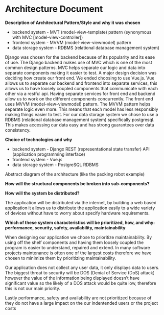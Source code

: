 # Architecture Document

**Description of Architectural Pattern/Style and why it was chosen**
- backend system - MVT (model-view-template) pattern (synonymous with MVC [model-view-controller])
- frontend system - MVVM (model-view-viewmodel) pattern
- data storage system - RDBMS (relational database management system)

Django was chosen for the backend because of its popularity and its ease of use.  The Django backend makes use of MVC which is one of the most common design patterns.  MVC helps separate our logic and data into separate components making it easier to test.  A major design decision was deciding how create our front end.  We ended choosing to use Vue.js. Vue allows us to separate our backend and frontend into separate services, this allows us to have loosely coupled components that communicate with each other via a restful api.  Having separate services for front end and backend allow us to work on the different components concurrently.   The front end uses  MVVM (model-view-viewmodel) pattern.  The MVVM pattern helps separate logic even more.  This means that each model has less responsibly making things easier to test.   For our data storage system we chose to use a RDBMS (relational database management system) specifically postgresql.  This makes accessing our data easy and has strong guarantees over data consistency. 

**Choice of technologies and why**
- backend system - Django REST (representational state transfer) API (application programming interface)
- frontend system - Vue.js
- data storage system - PostgreSQL RDBMS

Abstract diagram of the architecture (like the packing robot example)



**How will the structural components be broken into sub-components?**

**How will the system be distributed?**

The application will be distributed via the internet, by building a web based application it allows us to distribute the application easily to a wide variety of devices without have to worry about specify hardware requirements.  

**Which of these system characteristics will be prioritized, how, and why: performance, security, safety, availability, maintainability**

When designing our application we chose to prioritize maintainability.  By using off the shelf components and having them loosely coupled the program is easier to understand, repaired and extend.  In many software projects maintenance is often one of the largest costs therefore we have chosen to minimize them by prioritizing maintainability. 

Our application does not collect any user data, it only displays data to users.  The biggest threat to security will be DOS (Denial of Service (DoS) attack) however the value of the information being displayed doesn’t have significant value so the likely of a DOS attack would be quite low, therefore this is not our main priority. 

Lastly performance, safety and availability are not prioritized because of they do not have a large impact on the our indentended users or the project costs
